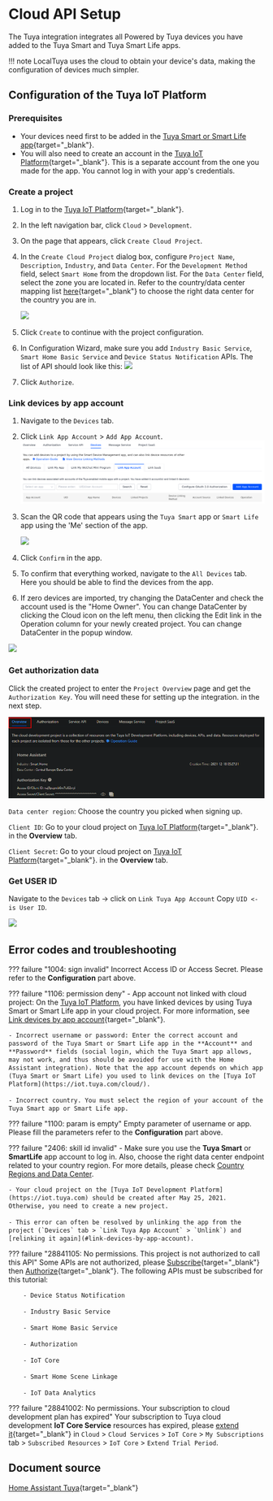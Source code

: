 # Cloud API Setup

The Tuya integration integrates all Powered by Tuya devices you have added to the Tuya Smart and Tuya Smart Life apps.

!!! note
    LocalTuya uses the cloud to obtain your device's data, making the configuration of devices much simpler.

## Configuration of the Tuya IoT Platform

### Prerequisites

- Your devices need first to be added in the [Tuya Smart or Smart Life app](https://developer.tuya.com/docs/iot/tuya-smart-app-smart-life-app-advantages?id=K989rqa49rluq#title-1-Download){target="_blank"}.
- You will also need to create an account in the [Tuya IoT Platform](https://iot.tuya.com/){target="_blank"}.
This is a separate account from the one you made for the app. You cannot log in with your app's credentials.

### Create a project

1. Log in to the [Tuya IoT Platform](https://iot.tuya.com/){target="_blank"}.
2. In the left navigation bar, click `Cloud` > `Development`. 
3. On the page that appears, click `Create Cloud Project`.
4. In the `Create Cloud Project` dialog box, configure `Project Name`, `Description`, `Industry`, and `Data Center`. For the `Development Method` field, select `Smart Home` from the dropdown list. For the `Data Center` field, select the zone you are located in. Refer to the country/data center mapping list [here](https://github.com/tuya/tuya-home-assistant/blob/main/docs/regions_dataCenters.md){target="_blank"} to choose the right data center for the country you are in.

    ![](https://www.home-assistant.io/images/integrations/tuya/image_001.png)

5. Click `Create` to continue with the project configuration.
6. In Configuration Wizard, make sure you add `Industry Basic Service`, `Smart Home Basic Service` and `Device Status Notification` APIs. The list of API should look like this:
  ![](https://www.home-assistant.io/images/integrations/tuya/image_002new.png)
7. Click `Authorize`.

### Link devices by app account

1. Navigate to the `Devices` tab.
2. Click `Link App Account` > `Add App Account`.
  ![](./images/cloud_link_account.png)
3. Scan the QR code that appears using the `Tuya Smart` app or `Smart Life` app using the 'Me' section of the app.

    ![](https://www.home-assistant.io/images/integrations/tuya/image_004.png)

4. Click `Confirm` in the app.
5. To confirm that everything worked, navigate to the `All Devices` tab. Here you should be able to find the devices from the app.
6. If zero devices are imported, try changing the DataCenter and check the account used is the "Home Owner".
   You can change DataCenter by clicking the Cloud icon on the left menu, then clicking the Edit link in the Operation column for your newly created project. You can change DataCenter in the popup window.

![](https://www.home-assistant.io/images/integrations/tuya/image_005.png)

### Get authorization data

Click the created project to enter the `Project Overview` page and get the `Authorization Key`. You will need these for setting up the integration. in the next step.

![](images/tuya_iot_overview.png)

  `Data center region`: 
    Choose the country you picked when signing up.

  `Client ID`:
    Go to your cloud project on [Tuya IoT Platform](https://iot.tuya.com/){target="_blank"}. in the **Overview** tab.

  `Client Secret`:
    Go to your cloud project on [Tuya IoT Platform](https://iot.tuya.com/){target="_blank"}. in the **Overview** tab.

### Get USER ID
  Navigate to the `Devices` tab -> click on `Link Tuya App Account` Copy `UID <- is User ID`.

  ![](https://user-images.githubusercontent.com/46300268/246021288-25d56177-2cc1-45dd-adb0-458b6c5a25f3.png)

## Error codes and troubleshooting



??? failure "1004: sign invalid"
    Incorrect Access ID or Access Secret. Please refer to the **Configuration** part above.

??? failure "1106: permission deny"
    - App account not linked with cloud project: On the [Tuya IoT Platform](https://iot.tuya.com/cloud/), you have linked devices by using Tuya Smart or Smart Life app in your cloud project. For more information, see [Link devices by app account](https://developer.tuya.com/docs/iot/Platform_Configuration_smarthome?id=Kamcgamwoevrx#title-3-Link%20devices%20by%20app%20account){target="_blank"}.

    - Incorrect username or password: Enter the correct account and password of the Tuya Smart or Smart Life app in the **Account** and **Password** fields (social login, which the Tuya Smart app allows, may not work, and thus should be avoided for use with the Home Assistant integration). Note that the app account depends on which app (Tuya Smart or Smart Life) you used to link devices on the [Tuya IoT Platform](https://iot.tuya.com/cloud/).

    - Incorrect country. You must select the region of your account of the Tuya Smart app or Smart Life app.    

??? failure "1100: param is empty"
    Empty parameter of username or app. Please fill the parameters refer to the **Configuration** part above.

??? failure "2406: skill id invalid"
    - Make sure you use the **Tuya Smart** or **SmartLife** app account to log in. Also, choose the right data center endpoint related to your country region. For more details, please check [Country Regions and Data Center](https://github.com/tuya/tuya-home-assistant/blob/main/docs/regions_dataCenters.md). 
    
    - Your cloud project on the [Tuya IoT Development Platform](https://iot.tuya.com) should be created after May 25, 2021. Otherwise, you need to create a new project. 

    - This error can often be resolved by unlinking the app from the project (`Devices` tab > `Link Tuya App Account` > `Unlink`) and [relinking it again](#link-devices-by-app-account).

??? failure "28841105: No permissions. This project is not authorized to call this API"
    Some APIs are not authorized, please [Subscribe](https://developer.tuya.com/docs/iot/applying-for-api-group-permissions?id=Ka6vf012u6q76#title-2-Subscribe%20to%20APIs){target="_blank"} then [Authorize](https://developer.tuya.com/docs/iot/applying-for-api-group-permissions?id=Ka6vf012u6q76#title-3-Grant%20a%20project%20access%20to%20API%20calls){target="_blank"}. The following APIs must be subscribed for this tutorial:

        - Device Status Notification

        - Industry Basic Service

        - Smart Home Basic Service
        
        - Authorization

        - IoT Core

        - Smart Home Scene Linkage

        - IoT Data Analytics

??? failure "28841002: No permissions. Your subscription to cloud development plan has expired"
    Your subscription to Tuya cloud development **IoT Core Service** resources has expired, please [extend it](https://iot.tuya.com/cloud/products/detail?abilityId=1442730014117204014){target="_blank"} in `Cloud` > `Cloud Services` > `IoT Core` > `My Subscriptions` tab > `Subscribed Resources` > `IoT Core` > `Extend Trial Period`. 

## Document source
[Home Assistant Tuya](https://www.home-assistant.io/integrations/tuya/){target="_blank"}
